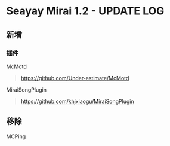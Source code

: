 # Seayay Mirai 1.2 - UPDATE LOG

## 新增

### 插件

McMotd
> https://github.com/Under-estimate/McMotd

MiraiSongPlugin
> https://github.com/khjxiaogu/MiraiSongPlugin

## 移除

MCPing